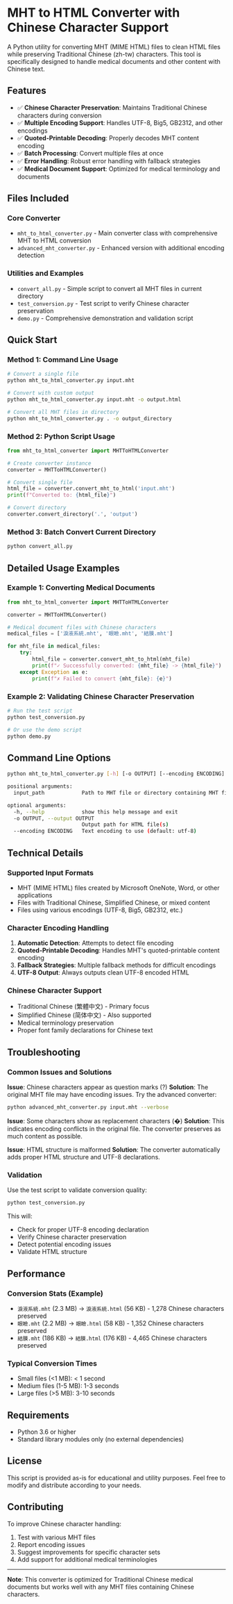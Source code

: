 # MHT to HTML Converter with Chinese Character Support

A Python utility for converting MHT (MIME HTML) files to clean HTML files while preserving Traditional Chinese (zh-tw) characters. This tool is specifically designed to handle medical documents and other content with Chinese text.

## Features

- ✅ **Chinese Character Preservation**: Maintains Traditional Chinese characters during conversion
- ✅ **Multiple Encoding Support**: Handles UTF-8, Big5, GB2312, and other encodings
- ✅ **Quoted-Printable Decoding**: Properly decodes MHT content encoding
- ✅ **Batch Processing**: Convert multiple files at once
- ✅ **Error Handling**: Robust error handling with fallback strategies
- ✅ **Medical Document Support**: Optimized for medical terminology and documents

## Files Included

### Core Converter
- `mht_to_html_converter.py` - Main converter class with comprehensive MHT to HTML conversion
- `advanced_mht_converter.py` - Enhanced version with additional encoding detection

### Utilities and Examples
- `convert_all.py` - Simple script to convert all MHT files in current directory
- `test_conversion.py` - Test script to verify Chinese character preservation
- `demo.py` - Comprehensive demonstration and validation script

## Quick Start

### Method 1: Command Line Usage

```bash
# Convert a single file
python mht_to_html_converter.py input.mht

# Convert with custom output
python mht_to_html_converter.py input.mht -o output.html

# Convert all MHT files in directory
python mht_to_html_converter.py . -o output_directory
```

### Method 2: Python Script Usage

```python
from mht_to_html_converter import MHTToHTMLConverter

# Create converter instance
converter = MHTToHTMLConverter()

# Convert single file
html_file = converter.convert_mht_to_html('input.mht')
print(f"Converted to: {html_file}")

# Convert directory
converter.convert_directory('.', 'output')
```

### Method 3: Batch Convert Current Directory

```bash
python convert_all.py
```

## Detailed Usage Examples

### Example 1: Converting Medical Documents

```python
from mht_to_html_converter import MHTToHTMLConverter

converter = MHTToHTMLConverter()

# Medical document files with Chinese characters
medical_files = ['淚液系統.mht', '眼瞼.mht', '結膜.mht']

for mht_file in medical_files:
    try:
        html_file = converter.convert_mht_to_html(mht_file)
        print(f"✓ Successfully converted: {mht_file} -> {html_file}")
    except Exception as e:
        print(f"✗ Failed to convert {mht_file}: {e}")
```

### Example 2: Validating Chinese Character Preservation

```python
# Run the test script
python test_conversion.py

# Or use the demo script
python demo.py
```

## Command Line Options

```bash
python mht_to_html_converter.py [-h] [-o OUTPUT] [--encoding ENCODING] input_path

positional arguments:
  input_path            Path to MHT file or directory containing MHT files

optional arguments:
  -h, --help            show this help message and exit
  -o OUTPUT, --output OUTPUT
                        Output path for HTML file(s)
  --encoding ENCODING   Text encoding to use (default: utf-8)
```

## Technical Details

### Supported Input Formats
- MHT (MIME HTML) files created by Microsoft OneNote, Word, or other applications
- Files with Traditional Chinese, Simplified Chinese, or mixed content
- Files using various encodings (UTF-8, Big5, GB2312, etc.)

### Character Encoding Handling
1. **Automatic Detection**: Attempts to detect file encoding
2. **Quoted-Printable Decoding**: Handles MHT's quoted-printable content encoding
3. **Fallback Strategies**: Multiple fallback methods for difficult encodings
4. **UTF-8 Output**: Always outputs clean UTF-8 encoded HTML

### Chinese Character Support
- Traditional Chinese (繁體中文) - Primary focus
- Simplified Chinese (简体中文) - Also supported
- Medical terminology preservation
- Proper font family declarations for Chinese text

## Troubleshooting

### Common Issues and Solutions

**Issue**: Chinese characters appear as question marks (?)
**Solution**: The original MHT file may have encoding issues. Try the advanced converter:
```bash
python advanced_mht_converter.py input.mht --verbose
```

**Issue**: Some characters show as replacement characters (�)
**Solution**: This indicates encoding conflicts in the original file. The converter preserves as much content as possible.

**Issue**: HTML structure is malformed
**Solution**: The converter automatically adds proper HTML structure and UTF-8 declarations.

### Validation

Use the test script to validate conversion quality:
```bash
python test_conversion.py
```

This will:
- Check for proper UTF-8 encoding declaration
- Verify Chinese character preservation
- Detect potential encoding issues
- Validate HTML structure

## Performance

### Conversion Stats (Example)
- `淚液系統.mht` (2.3 MB) → `淚液系統.html` (56 KB) - 1,278 Chinese characters preserved
- `眼瞼.mht` (2.2 MB) → `眼瞼.html` (58 KB) - 1,352 Chinese characters preserved  
- `結膜.mht` (186 KB) → `結膜.html` (176 KB) - 4,465 Chinese characters preserved

### Typical Conversion Times
- Small files (<1 MB): < 1 second
- Medium files (1-5 MB): 1-3 seconds
- Large files (>5 MB): 3-10 seconds

## Requirements

- Python 3.6 or higher
- Standard library modules only (no external dependencies)

## License

This script is provided as-is for educational and utility purposes. Feel free to modify and distribute according to your needs.

## Contributing

To improve Chinese character handling:
1. Test with various MHT files
2. Report encoding issues
3. Suggest improvements for specific character sets
4. Add support for additional medical terminologies

---

**Note**: This converter is optimized for Traditional Chinese medical documents but works well with any MHT files containing Chinese characters.
